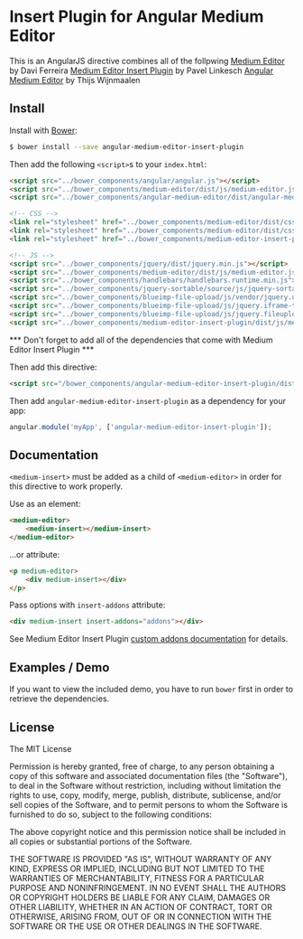 # Insert Plugin for Angular Medium Editor
This is an AngularJS directive combines all of the follpwing
[Medium Editor](https://github.com/yabwe/medium-editor) by Davi Ferreira
[Medium Editor Insert Plugin](https://github.com/orthes/medium-editor-insert-plugin) by Pavel Linkesch
[Angular Medium Editor](https://github.com/thijsw/angular-medium-editor) by Thijs Wijnmaalen


## Install

Install with [Bower](https://bower.io/):
```sh
$ bower install --save angular-medium-editor-insert-plugin
```

Then add the following `<script>`s to your `index.html`:

```html
<script src="../bower_components/angular/angular.js"></script>
<script src="../bower_components/medium-editor/dist/js/medium-editor.js"></script>
<script src="../bower_components/angular-medium-editor/dist/angular-medium-editor.js"></script>

<!-- CSS -->
<link rel="stylesheet" href="../bower_components/medium-editor/dist/css/medium-editor.min.css">
<link rel="stylesheet" href="../bower_components/medium-editor/dist/css/themes/default.css">
<link rel="stylesheet" href="../bower_components/medium-editor-insert-plugin/dist/css/medium-editor-insert-plugin.min.css">

<!-- JS -->
<script src="../bower_components/jquery/dist/jquery.min.js"></script>
<script src="../bower_components/medium-editor/dist/js/medium-editor.js"></script>
<script src="../bower_components/handlebars/handlebars.runtime.min.js"></script>
<script src="../bower_components/jquery-sortable/source/js/jquery-sortable-min.js"></script>
<script src="../bower_components/blueimp-file-upload/js/vendor/jquery.ui.widget.js"></script>
<script src="../bower_components/blueimp-file-upload/js/jquery.iframe-transport.js"></script>
<script src="../bower_components/blueimp-file-upload/js/jquery.fileupload.js"></script>
<script src="../bower_components/medium-editor-insert-plugin/dist/js/medium-editor-insert-plugin.min.js"></script>
```

*** Don't forget to add all of the dependencies that come with Medium Editor Insert Plugin ***

Then add this directive:

```html
<script src="/bower_components/angular-medium-editor-insert-plugin/dist/angular-medium-editor-insert-plugin.js"></script>
```

Then add `angular-medium-editor-insert-plugin` as a dependency for your app:

```javascript
angular.module('myApp', ['angular-medium-editor-insert-plugin']);
```

## Documentation

`<medium-insert>` must be added as a child of `<medium-editor>` in order for this directive to work properly.

Use as an element:
```html
<medium-editor>
    <medium-insert></medium-insert>
</medium-editor>
```

...or attribute:
```html
<p medium-editor>
    <div medium-insert></div>
</p>
```

Pass options with `insert-addons` attribute:
```html
<div medium-insert insert-addons="addons"></div>
```

See Medium Editor Insert Plugin [custom addons documentation](https://github.com/orthes/medium-editor-insert-plugin/wiki/v2.x-Custom-addons) for details.

## Examples / Demo

If you want to view the included demo, you have to run `bower` first in order to retrieve the dependencies.

## License
The MIT License

Permission is hereby granted, free of charge, to any person obtaining a copy of this software and associated documentation files (the "Software"), to deal in the Software without restriction, including without limitation the rights to use, copy, modify, merge, publish, distribute, sublicense, and/or sell copies of the Software, and to permit persons to whom the Software is furnished to do so, subject to the following conditions:

The above copyright notice and this permission notice shall be included in all copies or substantial portions of the Software.

THE SOFTWARE IS PROVIDED "AS IS", WITHOUT WARRANTY OF ANY KIND, EXPRESS OR IMPLIED, INCLUDING BUT NOT LIMITED TO THE WARRANTIES OF MERCHANTABILITY, FITNESS FOR A PARTICULAR PURPOSE AND NONINFRINGEMENT. IN NO EVENT SHALL THE AUTHORS OR COPYRIGHT HOLDERS BE LIABLE FOR ANY CLAIM, DAMAGES OR OTHER LIABILITY, WHETHER IN AN ACTION OF CONTRACT, TORT OR OTHERWISE, ARISING FROM, OUT OF OR IN CONNECTION WITH THE SOFTWARE OR THE USE OR OTHER DEALINGS IN THE SOFTWARE.
